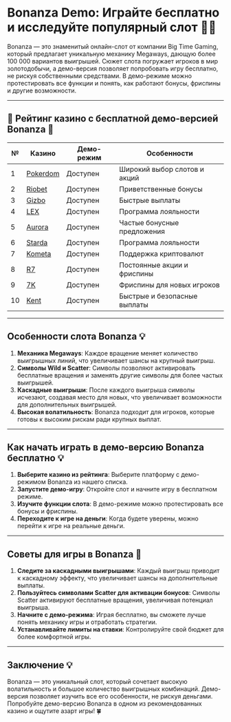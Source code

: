 # Bonanza Demo: Играйте бесплатно и исследуйте популярный слот 🎰💎

Bonanza — это знаменитый онлайн-слот от компании Big Time Gaming, который предлагает уникальную механику Megaways, дающую более 100 000 вариантов выигрышей. Сюжет слота погружает игроков в мир золотодобычи, а демо-версия позволяет попробовать игру бесплатно, не рискуя собственными средствами. В демо-режиме можно протестировать все функции и понять, как работают бонусы, фриспины и другие возможности.

---

## 🎲 Рейтинг казино с бесплатной демо-версией Bonanza 🎲

| №  | Казино                                                                                  | Демо-режим                    | Особенности                      |
|----|----------------------------------------------------------------------------------------|-------------------------------|----------------------------------|
| 1  | [Pokerdom](https://brandplay.link/4k77v2yx)                                            | Доступен                      | Широкий выбор слотов и акций     |
| 2  | [Riobet](https://brandplay.link/7xBLTPyj)                                              | Доступен                      | Приветственные бонусы            |
| 3  | [Gizbo](https://brandplay.link/bprXw4YV)                                               | Доступен                      | Быстрые выплаты                  |
| 4  | [LEX](https://brandplay.link/zW4hdDFV)                                                 | Доступен                      | Программа лояльности             |
| 5  | [Aurora](https://10trafic-stat2.com/click/668546556bcc6313411604bd/6766/13032/subaccount) | Доступен                      | Частые бонусные предложения      |
| 6  | [Starda](https://brandplay.link/fB7xwRFL)                                              | Доступен                      | Программа лояльности             |
| 7  | [Kometa](https://brandplay.link/8ZymQJV8)                                              | Доступен                      | Поддержка криптовалют            |
| 8  | [R7](https://brandplay.link/bMd3Yjsw)                                                  | Доступен                      | Постоянные акции и фриспины      |
| 9  | [7K](https://brandplay.link/BvQyFShp)                                                  | Доступен                      | Фриспины для новых игроков       |
| 10 | [Kent](https://brandplay.link/Fv2WP3js)                                                | Доступен                      | Быстрые и безопасные выплаты     |

---

## Особенности слота Bonanza 💡

1. **Механика Megaways**: Каждое вращение меняет количество выигрышных линий, что увеличивает шансы на крупный выигрыш.
2. **Символы Wild и Scatter**: Символы позволяют активировать бесплатные вращения и заменять другие символы для более частых выигрышей.
3. **Каскадные выигрыши**: После каждого выигрыша символы исчезают, создавая место для новых, что увеличивает возможности для дополнительных выигрышей.
4. **Высокая волатильность**: Bonanza подходит для игроков, которые готовы к высоким рискам ради крупных выплат.

---

## Как начать играть в демо-версию Bonanza бесплатно 💡

1. **Выберите казино из рейтинга**: Выберите платформу с демо-режимом Bonanza из нашего списка.
2. **Запустите демо-игру**: Откройте слот и начните игру в бесплатном режиме.
3. **Изучите функции слота**: В демо-режиме можно протестировать все бонусы и фриспины.
4. **Переходите к игре на деньги**: Когда будете уверены, можно перейти к игре на реальные деньги.

---

## Советы для игры в Bonanza 🎯

1. **Следите за каскадными выигрышами**: Каждый выигрыш приводит к каскадному эффекту, что увеличивает шансы на дополнительные выплаты.
2. **Пользуйтесь символами Scatter для активации бонусов**: Символы Scatter активируют бесплатные вращения, увеличивая потенциал выигрыша.
3. **Начните с демо-режима**: Играя бесплатно, вы сможете лучше понять механику игры и отработать стратегии.
4. **Устанавливайте лимиты на ставки**: Контролируйте свой бюджет для более комфортной игры.

---

## Заключение 💡

Bonanza — это уникальный слот, который сочетает высокую волатильность и большое количество выигрышных комбинаций. Демо-версия позволяет изучить все его особенности, не рискуя деньгами. Попробуйте демо-версию Bonanza в одном из рекомендованных казино и ощутите азарт игры! 🍀
